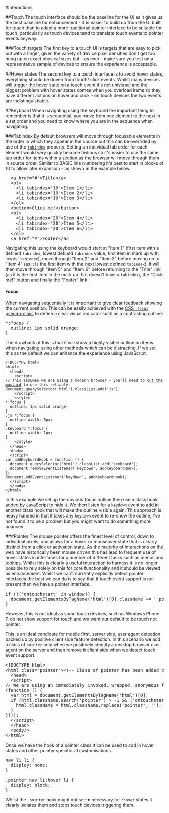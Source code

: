 #Interactions

##Touch
The touch interface should be the baseline for the UI as it gives us the best baseline for enhancement - it is easier to build up from the UI built for touch than to adapt a more traditional pointer interface to be suitable for touch, particularly as touch devices tend to translate touch events to pointer events anyway.

###Touch targets
The first key to a touch UI is targets that are easy to pick out with a finger, given the variety of device pixel densities don't get too hung up on exact physical sizes but - as ever - make sure you test on a representative sample of devices to ensure the experience is acceptable.

##Hover states
The second key to a touch interface is to avoid hover states, everything should be driven from touch/ click events.  Whilst many devices will trigger the hover state on a touch event it's not universal and the biggest problem with hover states comes when you overload items so they have different actions on hover and click - on touch devices the two events are indistinguishable.

##Keyboard
When navigating using the keyboard the important thing to remember is that it is sequential, you move from one element to the next in a set order and you need to know where you are in the sequence when navigating.

###Tabindex
By default browsers will move through focusable elements in the order in which they appear in the source but this can be overrided by use of the <a href="http://docs.webplatform.org/wiki/html/attributes/tabIndex"><code>tabindex</code></a> property.  Setting an individual tab order for each element would very quickly become tedious so it's easier to use the same tab order for items within a section as the browser will move through them in source order.  Similar to BASIC line numbering it's best to start in blocks of 10 to allow later expansion - as shown in the example below.

<pre class="code">
  &lt;a href="#"&gt;Title&lt;/a&gt;
  &lt;ol&gt;
    &lt;li tabindex="10"&gt;Item 1&lt;/li&gt;
    &lt;li tabindex="10"&gt;Item 2&lt;/li&gt;
    &lt;li tabindex="10"&gt;Item 3&lt;/li&gt;
  &lt;/ol&gt;
  &lt;button&gt;Click me!&lt;/button&gt;
  &lt;ol&gt;
    &lt;li tabindex="20"&gt;Item 4&lt;/li&gt;
    &lt;li tabindex="20"&gt;Item 5&lt;/li&gt;
    &lt;li tabindex="20"&gt;Item 6&lt;/li&gt;
  &lt;/ol&gt;
  &lt;a href="#"&gt;Footer&lt;/a&gt;
</pre>

Navigating this using the keyboard would start at "Item 1" (first item with a defined <code>tabindex</code>, lowest defined <code>tabindex</code> value, first item in mark up with lowest <code>tabindex</code>), move through "Item 2" and "Item 3" before moving on to "Item 4" (as it is the first item with the next lowest defined <code>tabindex</code>), it will then move through "Item 5" and "Item 6" before returning to the "Title" link (as it is the first item in the mark up that doesn't have a <code>tabindex</code>), the "Click me!" button and finally the "Footer" link.

<h4 id="focus">Focus</h4>
When navigating sequentially it is important to give clear feedback showing the current position.  This can be easily achieved with the <a href="http://docs.webplatform.org/wiki/css/selectors/pseudo-classes/:focus">CSS <code>:focus</code> pseudo-class</a> to define a clear visual indicator such as a contrasting outline:

<pre class="code">
*:focus {
  outline: 1px solid orange;
}
</pre>

The drawback of this is that it will show a highly visible outline on items when navigating using other methods which can be distracting.  If we set this as the default we can enhance the experience using JavaScript.

<pre class="code"><code>&lt;!DOCTYPE html&gt;
&lt;html&gt;
  &lt;head&gt;
    &lt;script&gt;
// This assumes we are using a modern browser - you'll need to <a href="/blog/2014/03/06/cutting-the-mustard">cut the mustard</a> to use this reliably.
document.querySelector('html').classList.add('js');
    &lt;/script&gt;
    &lt;style&gt;
*:focus {
  outline: 1px solid orange;
}
.js *:focus {
  outline-width: 0px;
}
.keyboard *:focus {
  outline-width: 1px;
}
    &lt;/style&gt;
  &lt;/head&gt;
  &lt;body&gt;
  &lt;script&gt;
var addKeyboardHook = function () {
  document.querySelector('html').classList.add('keyboard');
  document.removeEventListener('keydown', addKeyboardHook);
};
document.addEventListener('keydown', addKeyboardHook);
  &lt;/script&gt;
  &lt;/body&gt;
&lt;/html&gt;</code></pre>

In this example we set up the obvious focus outline then use a class hook added by JavaScript to hide it.  We then listen for a <code>keydown</code> event to add in another class hook that will make the outline visible again.  This approach is heavy handed in that it takes any <code>keydown</code> event to re-show the outline, I've not found it to be a problem but you might want to do something more nuanced.

###Pointer
The mouse pointer offers the finest level of control, down to individual pixels, and allows for a hover or mouseover state that is clearly distinct from a click or activation state.  As the majority of interactions on the web have historically been mouse driven this has lead to frequent use of hover states in interfaces for a number of different tasks such as menus and tooltips.  Whilst this is clearly a useful interaction to harness it is no longer possible to rely solely on this for core functionality and it should be viewed as enhancement.  Whilst we can't currently explicitly detect pointer interfaces the best we can do is to say that if touch event support is not present then we have a pointer interface.

<pre class="code">
if (!('ontouchstart' in window)) {
  document.getElementsByTagName('html')[0].className += ' pointer';
}
</pre>

However, this is not ideal as some touch devices, such as Windows Phone 7, do not show support for touch and we want our default to be touch not pointer.

This is an ideal candidate for mobile first, server side, user agent detection backed up by positive client side feature detection.  In this scenario we add a class of <code>pointer</code> only when we positively identify a desktop browser user agent on the server and then remove it client side when we detect touch event support.

<pre class="code">
&lt;!DOCTYPE html&gt;
&lt;html class="pointer"&gt;&lt;!-- Class of pointer has been added by server.--&gt;
  &lt;head&gt;
  &lt;script&gt;
// We are using an immediately invoked, wrapped, anonymous function to keep the variable out of the global scope.
(function () {
  var html = document.getElementsByTagName('html')[0];
  if (html.className.search('pointer') &gt; -1 &amp;&amp; ('ontouchstart' in window || (typeof navigator.msMaxTouchPoints !== 'undefined' &amp;&amp; navigator.msMaxTouchPoints &gt; 0))) {
    html.className = html.className.replace('pointer', '');
  }
}());
  &lt;/script&gt;
  &lt;/head&gt;
  &lt;body/&gt;
&lt;/html&gt;
</pre>

Once we have the hook of a pointer class it can be used to add in hover states and other pointer specific UI customisations.

<pre class="code">
nav li li {
  display: none;
}

.pointer nav li:hover li {
  display: block;
}
</pre>

Whilst the <code>.pointer</code> hook might not seem necessary for <code>:hover</code> states it clearly isolates them and stops touch devices triggering them.
